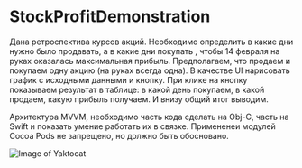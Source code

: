 # StockProfitDemonstration

Дана ретроспектива курсов акций. Необходимо определить в какие дни нужно было продавать, а в какие дни покупать , чтобы 14 февраля на руках оказалась максимальная прибыль. Предполагаем, что продаем и покупаем одну акцию (на руках всегда одна).
В качестве UI нарисовать график с исходными данными и кнопку. При клике на кнопку показываем результат в таблице: в какой день покупаем, в какой продаем, какую прибыль получаем. И внизу общий итог выводим.

Архитектура MVVM, необходимо часть кода сделать на Obj-C, часть на Swift и показать умение работать их в связке. Примененеи модулей Cocoa Pods не запрещено, но должно быть обосновано.

![Image of Yaktocat](https://i.ibb.co/hWy0Z2c/2020-09-30-18-38-45.png)
